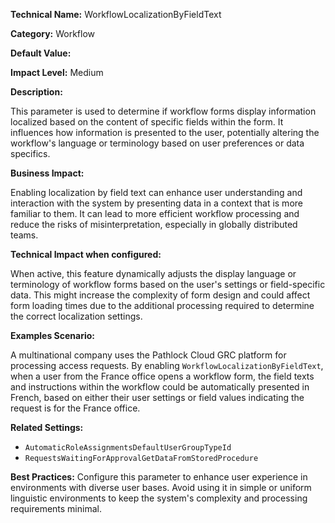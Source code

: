 **Technical Name:** WorkflowLocalizationByFieldText

**Category:** Workflow

**Default Value:**

**Impact Level:** Medium

**Description:**

This parameter is used to determine if workflow forms display information localized based on the content of specific fields within the form. It influences how information is presented to the user, potentially altering the workflow's language or terminology based on user preferences or data specifics.

**Business Impact:**

Enabling localization by field text can enhance user understanding and interaction with the system by presenting data in a context that is more familiar to them. It can lead to more efficient workflow processing and reduce the risks of misinterpretation, especially in globally distributed teams.

**Technical Impact when configured:**

When active, this feature dynamically adjusts the display language or terminology of workflow forms based on the user's settings or field-specific data. This might increase the complexity of form design and could affect form loading times due to the additional processing required to determine the correct localization settings.

**Examples Scenario:**

A multinational company uses the Pathlock Cloud GRC platform for processing access requests. By enabling `WorkflowLocalizationByFieldText`, when a user from the France office opens a workflow form, the field texts and instructions within the workflow could be automatically presented in French, based on either their user settings or field values indicating the request is for the France office.

**Related Settings:**

- `AutomaticRoleAssignmentsDefaultUserGroupTypeId`
- `RequestsWaitingForApprovalGetDataFromStoredProcedure`

**Best Practices:** Configure this parameter to enhance user experience in environments with diverse user bases. Avoid using it in simple or uniform linguistic environments to keep the system's complexity and processing requirements minimal.